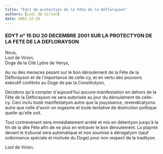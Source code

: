```yaml
---
title: "Édit de protectyon de la Fête de la Déflorayson"
authors: [Lool de Virion]
date: 2001-12-20
---
```



### EDYT n° 15 DU 20 DECEMBRE 2001 SUR LA PROTECTYON DE LA FETE DE LA DEFLORAYSON

Nous,  
Lool de Virion,  
Doge de la Cité Lybre de Venys,  

Au vu des menaces pesant sur le bon déroulement de la Fête de la Déflorayson et de l'importance de celle-cy,
et en vertu des pouvoirs exécutif conférés au Doge de par la Constitutyon,

Décidons qu'à compter d'aujourd'hui aucune manifestation en dehors de la Fête de la Déflorayson ne sera autorisée au jour du déroulement de celle-cy. Ceci inclu toute manifestatyon autre que la jouyssance, revendicatyons autre que celle d'avoir un orgasme et toute tentative de distinction politique quelle qu'elle soit.

Tout contrevenant sera immédiatement arrèté et mis en détentyon jusqu'à la fin de la dite Fête afin de ne plus en entraver le bon déroulement. La playnte devant le trybunal sera automatique et non soumise à dérogatyon (sauf ordonnance spéciale et motivée du Doge) pour non respect de la tradityon.

Lool de Virion.